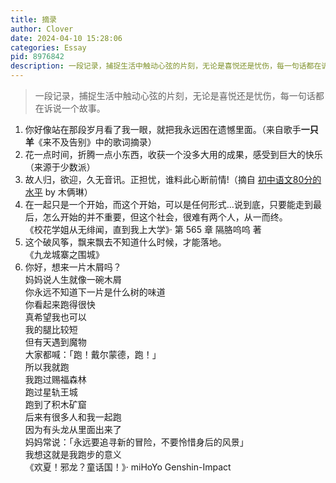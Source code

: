 ```yaml
---
title: 摘录
author: Clover
date: 2024-04-10 15:28:06
categories: Essay
pid: 8976842
description: 一段记录，捕捉生活中触动心弦的片刻，无论是喜悦还是忧伤，每一句话都在诉说一个故事。
---
```


> 一段记录，捕捉生活中触动心弦的片刻，无论是喜悦还是忧伤，每一句话都在诉说一个故事。

1. 你好像站在那段岁月看了我一眼，就把我永远困在遗憾里面。（来自歌手**一只羊**《来不及告别》中的歌词摘录）
2. 花一点时间，折腾一点小东西，收获一个没多大用的成果，感受到巨大的快乐（来源于少数派）
3. 故人归，欲迎，久无音讯。正担忧，谁料此心断前情!（摘自 [初中语文80分的水平](https://www.miyoushe.com/ys/article/49768738) by 木俩琳）
4. 在一起只是一个开始，而这个开始，可以是任何形式…说到底，只要能走到最后，怎么开始的并不重要，但这个社会，很难有两个人，从一而终。<br/>
 《校花学姐从无绯闻，直到我上大学》· 第 565 章 隔胳呜呜 著
5. 这个破风筝，飘来飘去不知道什么时候，才能落地。<br/>
 《九龙城寨之围城》
6. 你好，想来一片木屑吗？<br/>
   妈妈说人生就像一碗木屑<br/>
   你永远不知道下一片是什么树的味道<br/>
   你看起来跑得很快<br/>
   真希望我也可以<br/>
   我的腿比较短<br/>
   但有天遇到魔物<br/>
   大家都喊：「跑！戴尔蒙德，跑！」<br/>
   所以我就跑<br/>
   我跑过赐福森林<br/>
   跑过星轨王城<br/>
   跑到了积木矿窟<br/>
   后来有很多人和我一起跑<br/>
   因为有头龙从里面出来了<br/>
   妈妈常说：「永远要追寻新的冒险，不要怜惜身后的风景」<br/>
   我想这就是我跑步的意义<br/>
   《欢夏！邪龙？童话国！》· miHoYo Genshin-Impact<br/>
